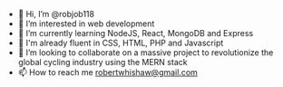 - 👋 Hi, I’m @robjob118
- 👀 I’m interested in web development
- 🌱 I’m currently learning NodeJS, React, MongoDB and Express
- 📖 I'm already fluent in CSS, HTML, PHP and Javascript
- 💞️ I’m looking to collaborate on a massive project to revolutionize the global cycling industry using the MERN stack
- 📫 How to reach me robertwhishaw@gmail.com

<!---
robjob118/robjob118 is a ✨ special ✨ repository because its `README.md` (this file) appears on your GitHub profile.
You can click the Preview link to take a look at your changes.
--->
